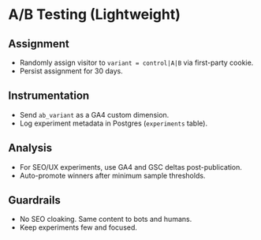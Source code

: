 # A/B Testing (Lightweight)

## Assignment
- Randomly assign visitor to `variant = control|A|B` via first-party cookie.
- Persist assignment for 30 days.

## Instrumentation
- Send `ab_variant` as a GA4 custom dimension.
- Log experiment metadata in Postgres (`experiments` table).

## Analysis
- For SEO/UX experiments, use GA4 and GSC deltas post-publication.
- Auto-promote winners after minimum sample thresholds.

## Guardrails
- No SEO cloaking. Same content to bots and humans.
- Keep experiments few and focused.
